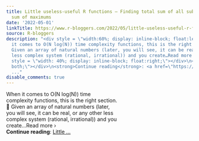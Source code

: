 ```yaml
---
title: Little useless-useful R functions – Finding total sum of all sub-arrays and
  sum of maximums
date: '2022-05-01'
linkTitle: https://www.r-bloggers.com/2022/05/little-useless-useful-r-functions-finding-total-sum-of-all-sub-arrays-and-sum-of-maximums/
source: R-bloggers
description: "<div style = \"width:60%; display: inline-block; float:left; \"> When
  it comes to O(N log(N)) time complexity functions, this is the right section. \U0001F642
  Given an array of natural numbers (later, you will see, it can be real, or any other
  less complex system (rational, irrational)) and you create…Read more ›</div>\n<div
  style = \"width: 40%; display: inline-block; float:right;\"></div>\n<div style=\"clear:
  both;\"></div>\n<strong>Continue reading</strong>: <a href=\"https://www.r-bloggers.com/2022/05/little-useless-useful-r-functions-finding-total-sum-of-all-sub-arrays-and-sum-of-maximums/\">Little
  ..."
disable_comments: true
---
```

<div style = "width:60%; display: inline-block; float:left; "> When it comes to O(N log(N)) time complexity functions, this is the right section. 🙂 Given an array of natural numbers (later, you will see, it can be real, or any other less complex system (rational, irrational)) and you create…Read more ›</div>
<div style = "width: 40%; display: inline-block; float:right;"></div>
<div style="clear: both;"></div>
<strong>Continue reading</strong>: <a href="https://www.r-bloggers.com/2022/05/little-useless-useful-r-functions-finding-total-sum-of-all-sub-arrays-and-sum-of-maximums/">Little ...